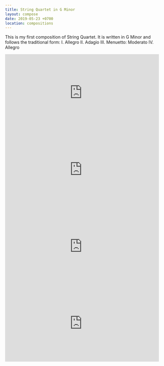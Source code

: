 ```yaml
---
title: String Quartet in G Minor
layout: compose
date: 2019-05-23 +0700
location: compositions
---
```


This is my first composition of String Quartet. It is written in G Minor and follows the traditional form:
I. Allegro
II. Adagio
III. Menuetto: Moderato
IV. Allegro

<iframe src="https://audiomack.com/embed/song/cgdl/sq1-i?background=1" scrolling="no" width="100%" height="252" scrollbars="no" frameborder="0"></iframe>
<iframe src="https://audiomack.com/embed/song/cgdl/sq1-ii?background=1" scrolling="no" width="100%" height="252" scrollbars="no" frameborder="0"></iframe>
<iframe src="https://audiomack.com/embed/song/cgdl/sq1-iii?background=1" scrolling="no" width="100%" height="252" scrollbars="no" frameborder="0"></iframe>
<iframe src="https://audiomack.com/embed/song/cgdl/sq1-iv?background=1" scrolling="no" width="100%" height="252" scrollbars="no" frameborder="0"></iframe>